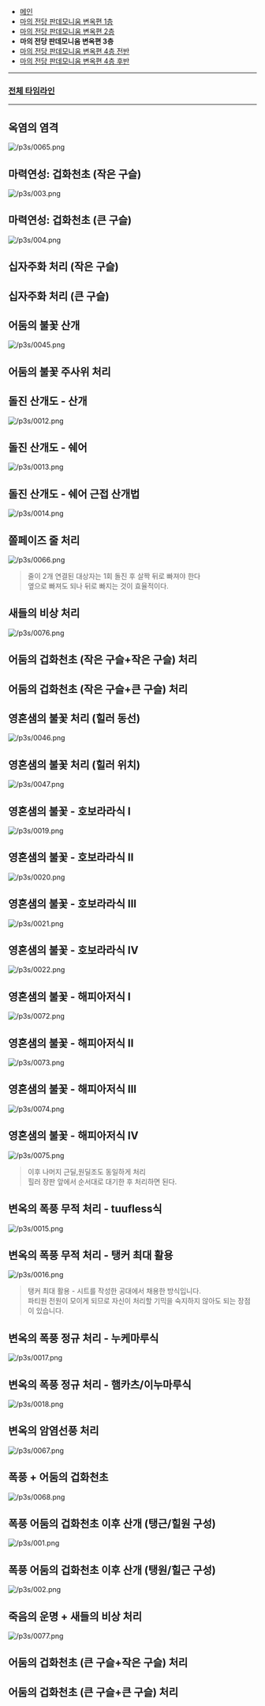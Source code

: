 - [메인](https://github.com/Gangaemonium/Asphodelos/tree/main/README.md)
- [마의 전당 판데모니움 변옥편 1층](https://github.com/Gangaemonium/Asphodelos/tree/main/p1s/README.md)
- [마의 전당 판데모니움 변옥편 2층](https://github.com/Gangaemonium/Asphodelos/tree/main/p2s/README.md)
- __마의 전당 판데모니움 변옥편 3층__
- [마의 전당 판데모니움 변옥편 4층 전반](https://github.com/Gangaemonium/Asphodelos/tree/main/p4s_I/README.md) 
- [마의 전당 판데모니움 변옥편 4층 후반](https://github.com/Gangaemonium/Asphodelos/tree/main/p4s_II/README.md)
--------

### [전체 타임라인](https://github.com/Gangaemonium/Asphodelos/tree/main/timeline/p3s.md)

--------

## 옥염의 염격
![/p3s/0065.png](https://raw.githubusercontent.com/Gangaemonium/Asphodelos/main/p3s/0065.png)
## 마력연성: 겁화천초 (작은 구슬)
![/p3s/003.png](https://raw.githubusercontent.com/Gangaemonium/Asphodelos/main/p3s/003.png)
## 마력연성: 겁화천초 (큰 구슬)
![/p3s/004.png](https://raw.githubusercontent.com/Gangaemonium/Asphodelos/main/p3s/004.png)
## 십자주화 처리 (작은 구슬)
## 십자주화 처리 (큰 구슬)
## 어둠의 불꽃 산개
![/p3s/0045.png](https://raw.githubusercontent.com/Gangaemonium/Asphodelos/main/p3s/0045.png)
## 어둠의 불꽃 주사위 처리
## 돌진 산개도 - 산개
![/p3s/0012.png](https://raw.githubusercontent.com/Gangaemonium/Asphodelos/main/p3s/0012.png)
## 돌진 산개도 - 쉐어
![/p3s/0013.png](https://raw.githubusercontent.com/Gangaemonium/Asphodelos/main/p3s/0013.png)
## 돌진 산개도 - 쉐어 근접 산개법
![/p3s/0014.png](https://raw.githubusercontent.com/Gangaemonium/Asphodelos/main/p3s/0014.png)
## 쫄페이즈 줄 처리
![/p3s/0066.png](https://raw.githubusercontent.com/Gangaemonium/Asphodelos/main/p3s/0066.png)
> 줄이 2개 연결된 대상자는 1회 돌진 후 살짝 뒤로 빠져야 한다<br>옆으로 빠져도 되나 뒤로 빠지는 것이 효율적이다.
## 새들의 비상 처리
![/p3s/0076.png](https://raw.githubusercontent.com/Gangaemonium/Asphodelos/main/p3s/0076.png)
## 어둠의 겁화천초 (작은 구슬+작은 구슬) 처리
## 어둠의 겁화천초 (작은 구슬+큰 구슬) 처리
## 영혼샘의 불꽃 처리 (힐러 동선)
![/p3s/0046.png](https://raw.githubusercontent.com/Gangaemonium/Asphodelos/main/p3s/0046.png)
## 영혼샘의 불꽃 처리 (힐러 위치)
![/p3s/0047.png](https://raw.githubusercontent.com/Gangaemonium/Asphodelos/main/p3s/0047.png)
## 영혼샘의 불꽃 - 호보라라식 I
![/p3s/0019.png](https://raw.githubusercontent.com/Gangaemonium/Asphodelos/main/p3s/0019.png)
## 영혼샘의 불꽃 - 호보라라식 II
![/p3s/0020.png](https://raw.githubusercontent.com/Gangaemonium/Asphodelos/main/p3s/0020.png)
## 영혼샘의 불꽃 - 호보라라식 III
![/p3s/0021.png](https://raw.githubusercontent.com/Gangaemonium/Asphodelos/main/p3s/0021.png)
## 영혼샘의 불꽃 - 호보라라식 IV
![/p3s/0022.png](https://raw.githubusercontent.com/Gangaemonium/Asphodelos/main/p3s/0022.png)
## 영혼샘의 불꽃 - 해피아저식 I
![/p3s/0072.png](https://raw.githubusercontent.com/Gangaemonium/Asphodelos/main/p3s/0072.png)
## 영혼샘의 불꽃 - 해피아저식 II
![/p3s/0073.png](https://raw.githubusercontent.com/Gangaemonium/Asphodelos/main/p3s/0073.png)
## 영혼샘의 불꽃 - 해피아저식 III
![/p3s/0074.png](https://raw.githubusercontent.com/Gangaemonium/Asphodelos/main/p3s/0074.png)
## 영혼샘의 불꽃 - 해피아저식 IV
![/p3s/0075.png](https://raw.githubusercontent.com/Gangaemonium/Asphodelos/main/p3s/0075.png)
> 이후 나머지 근딜,원딜조도 동일하게 처리<br>힐러 장판 앞에서 순서대로 대기한 후 처리하면 된다.
## 변옥의 폭풍 무적 처리 - tuufless식
![/p3s/0015.png](https://raw.githubusercontent.com/Gangaemonium/Asphodelos/main/p3s/0015.png)
## 변옥의 폭풍 무적 처리 - 탱커 최대 활용
![/p3s/0016.png](https://raw.githubusercontent.com/Gangaemonium/Asphodelos/main/p3s/0016.png)
> 탱커 최대 활용 - 시트를 작성한 공대에서 채용한 방식입니다.<br>파티원 전원이 모이게 되므로 자신이 처리할 기믹을 숙지하지 않아도 되는 장점이 있습니다.
## 변옥의 폭풍 정규 처리 - 누케마루식
![/p3s/0017.png](https://raw.githubusercontent.com/Gangaemonium/Asphodelos/main/p3s/0017.png)
## 변옥의 폭풍 정규 처리 - 햄카츠/이누마루식
![/p3s/0018.png](https://raw.githubusercontent.com/Gangaemonium/Asphodelos/main/p3s/0018.png)
## 변옥의 암염선풍 처리
![/p3s/0067.png](https://raw.githubusercontent.com/Gangaemonium/Asphodelos/main/p3s/0067.png)
## 폭풍 + 어둠의 겁화천초
![/p3s/0068.png](https://raw.githubusercontent.com/Gangaemonium/Asphodelos/main/p3s/0068.png)
## 폭풍 어둠의 겁화천초 이후 산개 (탱근/힐원 구성)
![/p3s/001.png](https://raw.githubusercontent.com/Gangaemonium/Asphodelos/main/p3s/001.png)
## 폭풍 어둠의 겁화천초 이후 산개 (탱원/힐근 구성)
![/p3s/002.png](https://raw.githubusercontent.com/Gangaemonium/Asphodelos/main/p3s/002.png)
## 죽음의 운명 + 새들의 비상 처리
![/p3s/0077.png](https://raw.githubusercontent.com/Gangaemonium/Asphodelos/main/p3s/0077.png)
## 어둠의 겁화천초 (큰 구슬+작은 구슬) 처리
## 어둠의 겁화천초 (큰 구슬+큰 구슬) 처리
